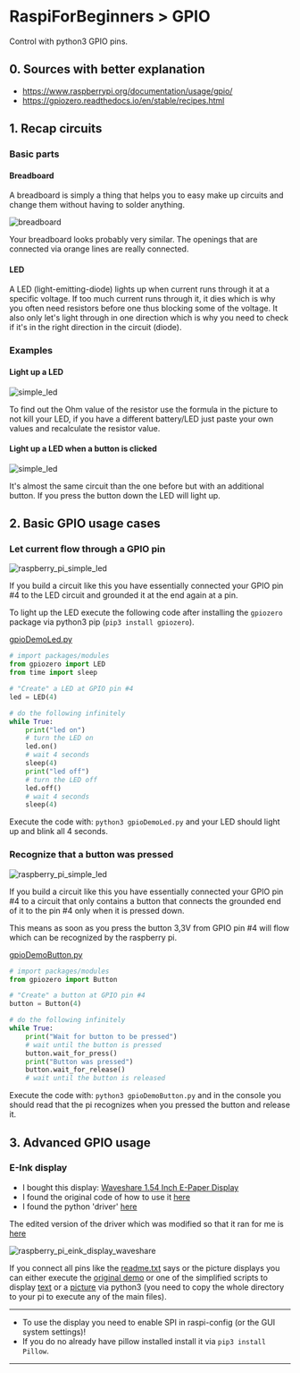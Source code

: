 # RaspiForBeginners > GPIO

Control with python3 GPIO pins.


## 0. Sources with better explanation

- https://www.raspberrypi.org/documentation/usage/gpio/
- https://gpiozero.readthedocs.io/en/stable/recipes.html

## 1. Recap circuits

### Basic parts

#### Breadboard

A breadboard is simply a thing that helps you to easy make up circuits and change them without having to solder anything.

![breadboard](pictures/gpio/breadboard.svg)

Your breadboard looks probably very similar. The openings that are connected via orange lines are really connected.

#### LED

A LED (light-emitting-diode) lights up when current runs through it at a specific voltage. If too much current runs through it, it dies which is why you often need resistors before one thus blocking some of the voltage. It also only let's light through in one direction which is why you need to check if it's in the right direction in the circuit (diode).

### Examples

#### Light up a LED

![simple_led](pictures/gpio/simple_led.JPG)

To find out the Ohm value of the resistor use the formula in the picture to not kill your LED, if you have a different battery/LED just paste your own values and recalculate the resistor value.

#### Light up a LED when a button is clicked

![simple_led](pictures/gpio/simple_led_button.JPG)

It's almost the same circuit than the one before but with an additional button. If you press the button down the LED will light up.

## 2. Basic GPIO usage cases

### Let current flow through a GPIO pin

![raspberry_pi_simple_led](pictures/gpio/raspberry_pi_simple_led.JPG)

If you build a circuit like this you have essentially connected your GPIO pin #4 to the LED circuit and grounded it at the end again at a pin.

To light up the LED execute the following code after installing the `gpiozero` package via python3 pip (`pip3 install gpiozero`).

[gpioDemoLed.py](scripts/gpio/gpioDemoLed.py)

```python
# import packages/modules
from gpiozero import LED
from time import sleep

# "Create" a LED at GPIO pin #4
led = LED(4)

# do the following infinitely
while True:
    print("led on")
    # turn the LED on
    led.on()
    # wait 4 seconds
    sleep(4)
    print("led off")
    # turn the LED off
    led.off()
    # wait 4 seconds
    sleep(4)
```

Execute the code with: `python3 gpioDemoLed.py` and your LED should light up and blink all 4 seconds.

### Recognize that a button was pressed

![raspberry_pi_simple_led](pictures/gpio/raspberry_pi_simple_button.JPG)

If you build a circuit like this you have essentially connected your GPIO pin #4 to a circuit that only contains a button that connects the grounded end of it to the pin #4 only when it is pressed down.

This means as soon as you press the button 3,3V from GPIO pin #4 will flow which can be recognized by the raspberry pi.

[gpioDemoButton.py](scripts/gpio/gpioDemoButton.py)

```python
# import packages/modules
from gpiozero import Button

# "Create" a button at GPIO pin #4
button = Button(4)

# do the following infinitely
while True:
    print("Wait for button to be pressed")
    # wait until the button is pressed
    button.wait_for_press()
    print("Button was pressed")
    button.wait_for_release()
    # wait until the button is released
```

Execute the code with: `python3 gpioDemoButton.py` and in the console you should read that the pi recognizes when you pressed the button and release it.

## 3. Advanced GPIO usage

### E-Ink display

- I bought this display: [Waveshare 1.54 Inch E-Paper Display](https://www.amazon.de/gp/product/B0728BJTZC/ref=oh_aui_detailpage_o01_s00?ie=UTF8&psc=1)
- I found the original code of how to use it [here](https://www.waveshare.com/wiki/1.54inch_e-Paper_Module)
- I found the python 'driver' [here](https://www.waveshare.com/wiki/File:1.54inch_e-Paper_Module_code.7z)

The edited version of the driver which was modified so that it ran for me is [here](scripts/gpio/e-Ink)

![raspberry_pi_eink_display_waveshare](pictures/gpio/raspberry_pi_eink_display_waveshare.JPG)

If you connect all pins like the [readme.txt](scripts/gpio/e-Ink/readme.txt) says or the picture displays you can either execute the [original demo](scripts/gpio/e-Ink/main.py) or one of the simplified scripts to display [text](scripts/gpio/e-Ink/custom_main_text.py) or a [picture](scripts/gpio/e-Ink/custom_main_picture.py) via python3 (you need to copy the whole directory to your pi to execute any of the main files).

---

- To use the display you need to enable SPI in raspi-config (or the GUI system settings)!
- If you do no already have pillow installed install it via `pip3 install Pillow`.

---
